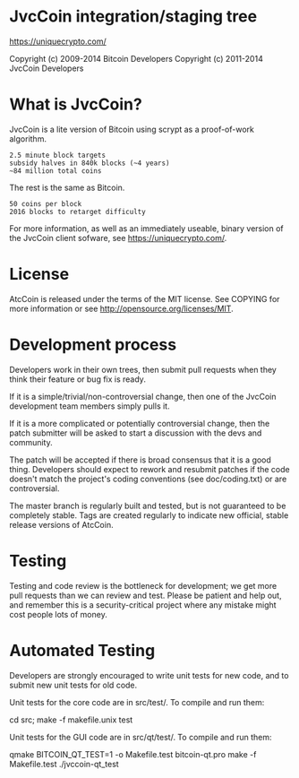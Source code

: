 # JvcCoin integration/staging tree

https://uniquecrypto.com/

Copyright (c) 2009-2014 Bitcoin Developers Copyright (c) 2011-2014 JvcCoin Developers

# What is JvcCoin?

JvcCoin is a lite version of Bitcoin using scrypt as a proof-of-work algorithm.

    2.5 minute block targets
    subsidy halves in 840k blocks (~4 years)
    ~84 million total coins

The rest is the same as Bitcoin.

    50 coins per block
    2016 blocks to retarget difficulty

For more information, as well as an immediately useable, binary version of the JvcCoin client sofware, see https://uniquecrypto.com/.

# License
AtcCoin is released under the terms of the MIT license. See COPYING for more information or see http://opensource.org/licenses/MIT.

# Development process
Developers work in their own trees, then submit pull requests when they think their feature or bug fix is ready.

If it is a simple/trivial/non-controversial change, then one of the JvcCoin development team members simply pulls it.

If it is a more complicated or potentially controversial change, then the patch submitter will be asked to start a discussion with the devs and community.

The patch will be accepted if there is broad consensus that it is a good thing. Developers should expect to rework and resubmit patches if the code doesn't match the project's coding conventions (see doc/coding.txt) or are controversial.

The master branch is regularly built and tested, but is not guaranteed to be completely stable. Tags are created regularly to indicate new official, stable release versions of AtcCoin.

# Testing
Testing and code review is the bottleneck for development; we get more pull requests than we can review and test. Please be patient and help out, and remember this is a security-critical project where any mistake might cost people lots of money.

# Automated Testing
Developers are strongly encouraged to write unit tests for new code, and to submit new unit tests for old code.

Unit tests for the core code are in src/test/. To compile and run them:

cd src; make -f makefile.unix test

Unit tests for the GUI code are in src/qt/test/. To compile and run them:

qmake BITCOIN_QT_TEST=1 -o Makefile.test bitcoin-qt.pro
make -f Makefile.test
./jvccoin-qt_test

